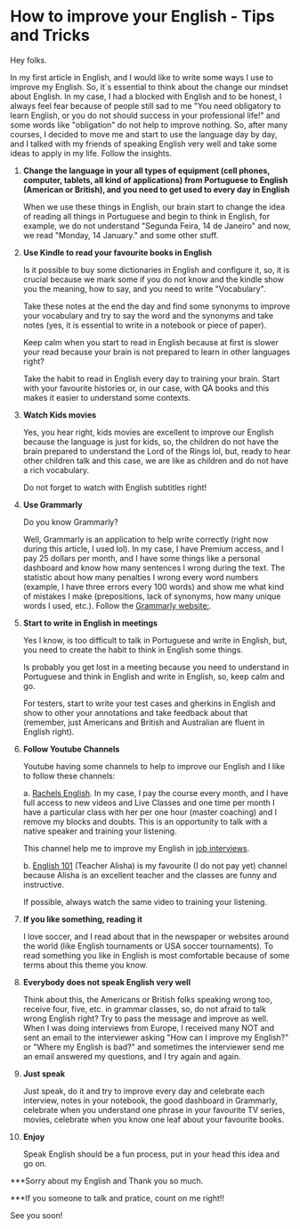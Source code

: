 # How to improve your English - Tips and Tricks

Hey folks.

In my first article in English, and I would like to write some ways I use to improve my English.
So, it´s essential to think about the change our mindset about English. In my case, I had a blocked with English and to be honest, I always feel fear because of people still sad to me "You need obligatory to learn English, or you do not should success in your professional life!" and some words like "obligation" do not help to improve nothing.
So, after many courses, I decided to move me and start to use the language day by day, and I talked with my friends of speaking English very well and take some ideas to apply in my life. Follow the insights.

1. **Change the language in your all types of equipment (cell phones, computer, tablets, all kind of applications)  from Portuguese to English (American or British), and you need to get used to every day in English**

	When we use these things in English, our brain start to change the idea of reading all things in Portuguese and begin to think in English, for example, we do not understand "Segunda Feira, 14 de Janeiro" and now, we read "Monday, 14 January." and some other stuff.

2. **Use Kindle to read your favourite books in English**

	Is it possible to buy some dictionaries in English and configure it, so, it is crucial because we mark some if you do not know and the kindle show you the meaning, how to say, and you need to write "Vocabulary". 
  
	Take these notes at the end the day and find some synonyms to improve your vocabulary and try to say the word and the synonyms and take notes (yes, it is essential to write in a notebook or piece of paper).
  
	Keep calm when you start to read in English because at first is slower your read because your brain is not prepared to learn in other languages right?
  
	Take the habit to read in English every day to training your brain. Start with your favourite histories or, in our case, with QA books and this makes it easier to understand some contexts.

3. **Watch Kids movies** 

	Yes, you hear right, kids movies are excellent to improve our English because the language is just for kids, so, the children do not have the brain prepared to understand the Lord of the Rings lol, but, ready to hear other children talk and this case, we are like as children and do not have a rich vocabulary.
  
	Do not forget to watch with English subtitles right!

4. **Use Grammarly**

	Do you know Grammarly? 
  
    Well, Grammarly is an application to help write correctly (right now during this article, I used lol). In my case, I have Premium access, and I pay 25 dollars per month, and I have some things like a personal dashboard and know how many sentences I wrong during the text. The statistic about how many penalties I wrong every word numbers (example, I have three errors every 100 words) and show me what kind of mistakes I make (prepositions, lack of synonyms,  how many unique words I used, etc.). Follow the  [Grammarly website:](https://www.grammarly.com/about).

5. **Start to write in English in meetings**

	Yes I know, is too difficult to talk in Portuguese and write in English, but, you need to create the habit to think in English some things.

	Is probably you get lost in a meeting because you need to understand in Portuguese and think in English and write in English, so, keep calm and go.

	For testers, start to write your test cases and gherkins in English and show to other your annotations and take feedback about that (remember, just Americans and British and Australian are fluent in English right). 

6. **Follow Youtube Channels**

	Youtube having some channels to help to improve our English and I like to follow these channels:

	a. [Rachels English](https://www.youtube.com/user/rachelsenglish). In my case, I pay the course every month, and I have full access to new videos and Live Classes and one time per month I have a particular class with her per one hour (master coaching) and I remove my blocks and doubts. This is an opportunity to talk with a native speaker and training your listening.

	This channel help me to improve my English in [job interviews](https://www.youtube.com/watch?v=yBtMwyQFXwA&list=PLrqHrGoMJdTTAUF6xjlAtW27NYxtYzNu7).

	b. [English 101](https://www.youtube.com/user/ENGLISHCLASS101) (Teacher Alisha) is my favourite (I do not pay yet) channel because Alisha is an excellent teacher and the classes are funny and instructive. 

	If possible, always watch the same video to training your listening. 

7. **If you like something, reading it**

	I love soccer, and I read about that in the newspaper or websites around the world (like English tournaments or USA soccer tournaments). To read something you like in English is most comfortable because of some terms about this theme you know.

8. **Everybody does not speak English very well**

	Think about this, the Americans or British folks speaking wrong too, receive four, five, etc. in grammar classes, so, do not afraid to talk wrong English right? Try to pass the message and improve as well.
	When I was doing interviews from Europe, I received many NOT and sent an email to the interviewer asking "How can I improve my English?" or "Where my English is bad?" and sometimes the interviewer send me an email answered my questions, and I try again and again.

9. **Just speak**

	Just speak, do it and try to improve every day and celebrate each interview, notes in your notebook, the good dashboard in Grammarly, celebrate when you understand one phrase in your favourite TV series, movies, celebrate when you know one leaf about your favourite books. 

10. **Enjoy**

	Speak English should be a fun process, put in your head this idea and go on.



***Sorry about my English and Thank you so much.

***If you someone to talk and pratice, count on me right!!

See you soon!
